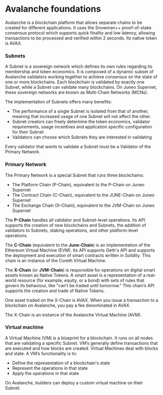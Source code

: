# Avalanche foundations

Avalanche is a blockchain platform that allows separate chains to be created for different applications. It uses the Snowman++ proof-of-stake consensus protocol which supports quick finality and low latency, allowing transactions to be processed and verified within 2 seconds. Its native token is AVAX.

### Subnets

A Subnet is a sovereign network which defines its own rules regarding its membership and token economics. It is composed of a dynamic subset of Avalanche validators working together to achieve consensus on the state of one or more blockchains. Each blockchain is validated by exactly one Subnet, while a Subnet can validate many blockchains. On Juneo Supernet, these sovereign networks are known as Multi-Chain Networks (MCNs).

The implementation of Subnets offers many benefits:

* The performance of a single Subnet is isolated from that of another, meaning that increased usage of one Subnet will not affect the other.
* Subnet creators can freely determine the token economics, validator requirements, usage incentives and application specific configuration for their Subnet
* Validators can choose which Subnets they are interested in validating

Every validator that wants to validate a Subnet must be a Validator of the Primary Network.

### Primary Network

The Primary Network is a special Subnet that runs three blockchains:

* The Platform Chain (P-Chain), equivalent to the P-Chain on Juneo Supernet
* The Contract Chain (C-Chain), equivalent to the JUNE-Chain on Juneo Supernet
* The Exchange Chain (X–Chain), equivalent to the JVM-Chain on Juneo Supernet



The **P-Chain** handles all validator and Subnet-level operations. Its API supports the creation of new blockchains and Subnets, the addition of validators to Subnets, staking operations, and other platform-level operations.

The **C-Chain** (equivalent to the **June-Chain**) is an implementation of the Ethereum Virtual Machine (EVM). Its API supports Geth's API and supports the deployment and execution of smart contracts written in Solidity. This chain is an instance of the Coreth Virtual Machine.

The **X-Chain** (or **JVM-Chain**) is responsible for operations on digital smart assets known as Native Tokens. A smart asset is a representation of a real-world resource (for example, equity, or a bond) with sets of rules that govern its behaviour, like "can’t be traded until tomorrow." This chain’s API supports the creation and trade of Native Tokens.

One asset traded on the X-Chain is AVAX. When you issue a transaction to a blockchain on Avalanche, you pay a fee denominated in AVAX.

The X-Chain is an instance of the Avalanche Virtual Machine (AVM).

### Virtual machine

A Virtual Machine (VM) is a blueprint for a blockchain. It runs on all nodes that are validating a specific Subnet. VM’s generally define transactions that are executed and how blocks are created. Virtual Machines deal with blocks and state. A VM’s functionality is to:

* Define the representation of a blockchain's state
* Represent the operations in that state
* Apply the operations in that state

On Avalanche, builders can deploy a custom virtual machine on their Subnet.
